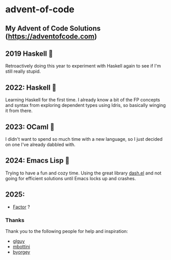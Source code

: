 # advent-of-code
## My Advent of Code Solutions (https://adventofcode.com)

## 2019 Haskell 󰲒
Retroactively doing this year to experiment with Haskell again to see if I'm
still really stupid. 

## 2022: Haskell 󰲒
Learning Haskell for the first time. I already know a bit of the FP concepts
and syntax from exploring dependent types using Idris, so basically winging it
from there.

## 2023: OCaml 🐪
I didn't want to spend so much time with a new language, so I just decided on
one I've already dabbled with.

## 2024: Emacs Lisp 
Trying to have a fun and cozy time. Using the great library
[dash.el](https://github.com/magnars/dash.el) and not going for efficient
solutions until Emacs locks up and crashes.

## 2025: 
  - [Factor](https://factorcode.org/) ?

### Thanks
Thank you to the following people for help and inspiration:
  - [glguy](https://github.com/glguy/advent)
  - [mbottini](https://github.com/mbottini/AOC2023)
  - [byorgey](https://github.com/byorgey/AoC)

